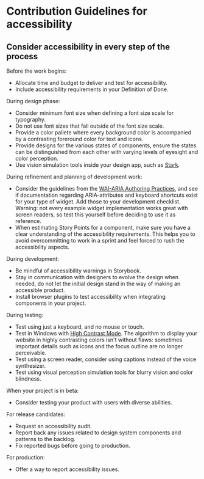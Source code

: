<!-- @license CC0-1.0 -->

# Contribution Guidelines for accessibility

## Consider accessibility in every step of the process

Before the work begins:

- Allocate time and budget to deliver and test for accessibility.
- Include accessibility requirements in your Definition of Done.

During design phase:

- Consider minimum font size when defining a font size scale for typography.
- Do not use font sizes that fall outside of the font size scale.
- Provide a color pallete where every background color is accompanied by a contrasting foreround color for text and icons.
- Provide designs for the various states of components, ensure the states can be distinguished from each other with varying levels of eyesight and color perception.
- Use vision simulation tools inside your design app, such as [Stark](https://www.getstark.co).

During refinement and planning of development work:

- Consider the guidelines from the [WAI-ARIA Authoring Practices](https://www.w3.org/TR/wai-aria-practices/#aria_ex), and see if documentation regarding ARIA-attributes and keyboard shortcuts exist for your type of widget. Add those to your development checklist. Warning: not every example widget implementation works great with screen readers, so test this yourself before deciding to use it as reference.
- When estimating Story Points for a component, make sure you have a clear understanding of the accessibility requirements. This helps you to avoid overcommitting to work in a sprint and feel forced to rush the accessibility aspects.

During development:

- Be mindful of accessibility warnings in Storybook.
- Stay in communication with designers to evolve the design when needed, do not let the initial design stand in the way of making an accessible product.
- Install browser plugins to test accessibility when integrating components in your project.

During testing:

- Test using just a keyboard, and no mouse or touch.
- Test in Windows with [High Contrast Mode](https://support.microsoft.com/en-us/windows/turn-high-contrast-mode-on-or-off-in-windows-909e9d89-a0f9-a3a9-b993-7a6dcee85025). The algorithm to display your website in highly contrasting colors isn't without flaws: sometimes important details such as icons and the focus outline are no longer perceivable.
- Test using a screen reader, consider using captions instead of the voice synthesizer.
- Test using visual perception simulation tools for blurry vision and color blindness.

When your project is in beta:

- Consider testing your product with users with diverse abilities.

For release candidates:

- Request an accessibility audit.
- Report back any issues related to design system components and patterns to the backlog.
- Fix reported bugs before going to production.

For production:

- Offer a way to report accessibility issues.
